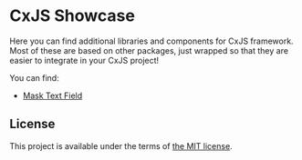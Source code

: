 # CxJS Showcase

Here you can find additional libraries and components for CxJS framework. Most of these are based on other packages, just wrapped so that they are easier to integrate in your CxJS project!

You can find:

-  [Mask Text Field](https://github.com/ognjenst/cxjs-widgets-tailwind-showcase/tree/master/app/components/cx-mask-input-field)

## License

This project is available under the terms of [the MIT license](LICENSE.md).
